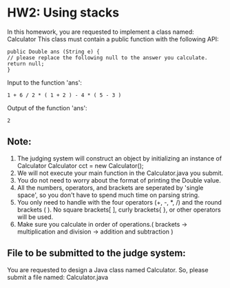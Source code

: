 # HW2: Using stacks

In this homework, you are requested to implement a class named: Calculator
This class must contain a public function with the following API:
```
public Double ans (String e) {
// please replace the following null to the answer you calculate.
return null;
}
```
Input to the function 'ans':
```
1 + 6 / 2 * ( 1 + 2 ) - 4 * ( 5 - 3 )
```
Output of the function 'ans':
```
2
```

## Note:

1. The judging system will construct an object by initializing an instance of Calculator
Calculator cct = new Calculator();
2. We will not execute your main function in the Calculator.java you submit.
3. You do not need to worry about the format of printing the Double value.
4. All the numbers, operators, and brackets are seperated by 'single space', so you don't have to spend much time on parsing string.
5. You only need to handle with the four operators (+, -, *, /) and the round brackets ( ). No square brackets[ ], curly brackets{ }, or other operators will be used.
6. Make sure you calculate in order of operations.( brackets -> multiplication and division -> addition and subtraction )

## File to be submitted to the judge system:

You are requested to design a Java class named Calculator. So, please submit a file named: Calculator.java
